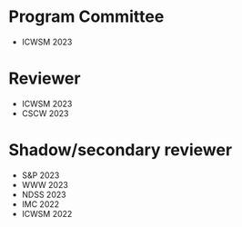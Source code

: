 # Program Committee

* ICWSM 2023

# Reviewer

* ICWSM 2023
* CSCW 2023

# Shadow/secondary reviewer

* S&P 2023
* WWW 2023
* NDSS 2023
* IMC 2022
* ICWSM 2022

